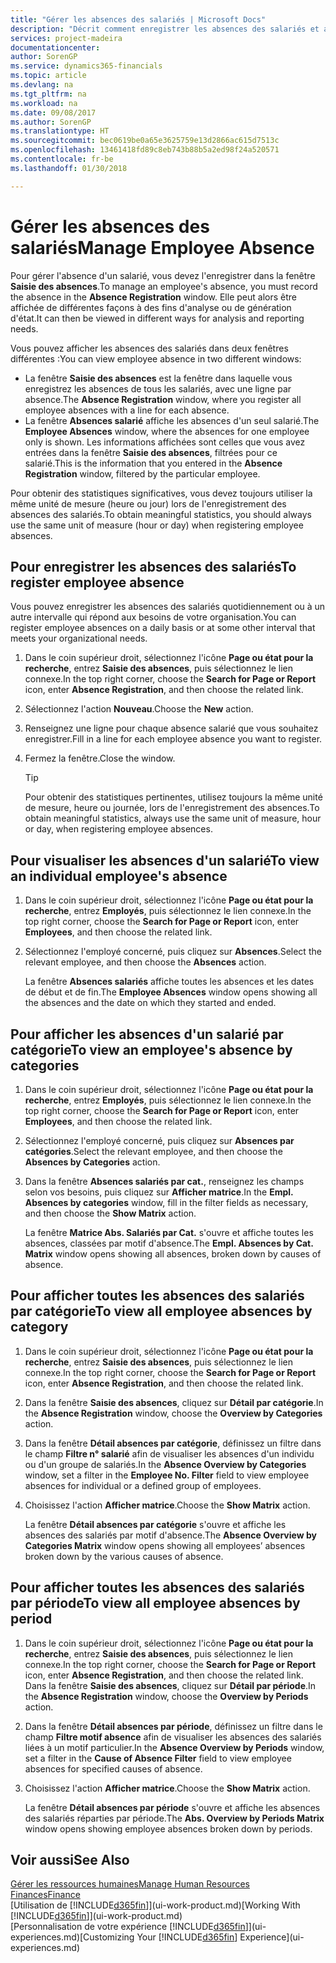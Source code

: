 ```yaml
---
title: "Gérer les absences des salariés | Microsoft Docs"
description: "Décrit comment enregistrer les absences des salariés et analyser les statistiques d'indisponibilité."
services: project-madeira
documentationcenter: 
author: SorenGP
ms.service: dynamics365-financials
ms.topic: article
ms.devlang: na
ms.tgt_pltfrm: na
ms.workload: na
ms.date: 09/08/2017
ms.author: SorenGP
ms.translationtype: HT
ms.sourcegitcommit: bec0619be0a65e3625759e13d2866ac615d7513c
ms.openlocfilehash: 13461418fd89c8eb743b88b5a2ed98f24a520571
ms.contentlocale: fr-be
ms.lasthandoff: 01/30/2018

---
```

# <a name="manage-employee-absence"></a><span data-ttu-id="912f0-103">Gérer les absences des salariés</span><span class="sxs-lookup"><span data-stu-id="912f0-103">Manage Employee Absence</span></span>
<span data-ttu-id="912f0-104">Pour gérer l'absence d'un salarié, vous devez l'enregistrer dans la fenêtre **Saisie des absences**.</span><span class="sxs-lookup"><span data-stu-id="912f0-104">To manage an employee's absence, you must record the absence in the **Absence Registration** window.</span></span> <span data-ttu-id="912f0-105">Elle peut alors être affichée de différentes façons à des fins d'analyse ou de génération d'état.</span><span class="sxs-lookup"><span data-stu-id="912f0-105">It can then be viewed in different ways for analysis and reporting needs.</span></span>

<span data-ttu-id="912f0-106">Vous pouvez afficher les absences des salariés dans deux fenêtres différentes :</span><span class="sxs-lookup"><span data-stu-id="912f0-106">You can view employee absence in two different windows:</span></span>

* <span data-ttu-id="912f0-107">La fenêtre **Saisie des absences** est la fenêtre dans laquelle vous enregistrez les absences de tous les salariés, avec une ligne par absence.</span><span class="sxs-lookup"><span data-stu-id="912f0-107">The **Absence Registration** window, where you register all employee absences with a line for each absence.</span></span>
* <span data-ttu-id="912f0-108">La fenêtre **Absences salarié** affiche les absences d'un seul salarié.</span><span class="sxs-lookup"><span data-stu-id="912f0-108">The **Employee Absences** window, where the absences for one employee only is shown.</span></span> <span data-ttu-id="912f0-109">Les informations affichées sont celles que vous avez entrées dans la fenêtre **Saisie des absences**, filtrées pour ce salarié.</span><span class="sxs-lookup"><span data-stu-id="912f0-109">This is the information that you entered in the **Absence Registration** window, filtered by the particular employee.</span></span>

<span data-ttu-id="912f0-110">Pour obtenir des statistiques significatives, vous devez toujours utiliser la même unité de mesure (heure ou jour) lors de l'enregistrement des absences des salariés.</span><span class="sxs-lookup"><span data-stu-id="912f0-110">To obtain meaningful statistics, you should always use the same unit of measure (hour or day) when registering employee absences.</span></span>

## <a name="to-register-employee-absence"></a><span data-ttu-id="912f0-111">Pour enregistrer les absences des salariés</span><span class="sxs-lookup"><span data-stu-id="912f0-111">To register employee absence</span></span>
<span data-ttu-id="912f0-112">Vous pouvez enregistrer les absences des salariés quotidiennement ou à un autre intervalle qui répond aux besoins de votre organisation.</span><span class="sxs-lookup"><span data-stu-id="912f0-112">You can register employee absences on a daily basis or at some other interval that meets your organizational needs.</span></span>

1. <span data-ttu-id="912f0-113">Dans le coin supérieur droit, sélectionnez l'icône **Page ou état pour la recherche**, entrez **Saisie des absences**, puis sélectionnez le lien connexe.</span><span class="sxs-lookup"><span data-stu-id="912f0-113">In the top right corner, choose the **Search for Page or Report** icon, enter **Absence Registration**, and then choose the related link.</span></span>
2. <span data-ttu-id="912f0-114">Sélectionnez l'action **Nouveau**.</span><span class="sxs-lookup"><span data-stu-id="912f0-114">Choose the **New** action.</span></span>
3. <span data-ttu-id="912f0-115">Renseignez une ligne pour chaque absence salarié que vous souhaitez enregistrer.</span><span class="sxs-lookup"><span data-stu-id="912f0-115">Fill in a line for each employee absence you want to register.</span></span>
4. <span data-ttu-id="912f0-116">Fermez la fenêtre.</span><span class="sxs-lookup"><span data-stu-id="912f0-116">Close the window.</span></span>

    > [!Tip]
    > <span data-ttu-id="912f0-117">Pour obtenir des statistiques pertinentes, utilisez toujours la même unité de mesure, heure ou journée, lors de l'enregistrement des absences.</span><span class="sxs-lookup"><span data-stu-id="912f0-117">To obtain meaningful statistics, always use the same unit of measure, hour or day, when registering employee absences.</span></span>

## <a name="to-view-an-individual-employees-absence"></a><span data-ttu-id="912f0-118">Pour visualiser les absences d'un salarié</span><span class="sxs-lookup"><span data-stu-id="912f0-118">To view an individual employee's absence</span></span>
1. <span data-ttu-id="912f0-119">Dans le coin supérieur droit, sélectionnez l'icône **Page ou état pour la recherche**, entrez **Employés**, puis sélectionnez le lien connexe.</span><span class="sxs-lookup"><span data-stu-id="912f0-119">In the top right corner, choose the **Search for Page or Report** icon, enter **Employees**, and then choose the related link.</span></span>
2. <span data-ttu-id="912f0-120">Sélectionnez l'employé concerné, puis cliquez sur **Absences**.</span><span class="sxs-lookup"><span data-stu-id="912f0-120">Select the relevant employee, and then choose the **Absences** action.</span></span>

    <span data-ttu-id="912f0-121">La fenêtre **Absences salariés** affiche toutes les absences et les dates de début et de fin.</span><span class="sxs-lookup"><span data-stu-id="912f0-121">The **Employee Absences** window opens showing all the absences and the date on which they started and ended.</span></span>

## <a name="to-view-an-employees-absence-by-categories"></a><span data-ttu-id="912f0-122">Pour afficher les absences d'un salarié par catégorie</span><span class="sxs-lookup"><span data-stu-id="912f0-122">To view an employee's absence by categories</span></span>
1. <span data-ttu-id="912f0-123">Dans le coin supérieur droit, sélectionnez l'icône **Page ou état pour la recherche**, entrez **Employés**, puis sélectionnez le lien connexe.</span><span class="sxs-lookup"><span data-stu-id="912f0-123">In the top right corner, choose the **Search for Page or Report** icon, enter **Employees**, and then choose the related link.</span></span>
2. <span data-ttu-id="912f0-124">Sélectionnez l'employé concerné, puis cliquez sur **Absences par catégories**.</span><span class="sxs-lookup"><span data-stu-id="912f0-124">Select the relevant employee, and then choose the **Absences by Categories** action.</span></span>
3. <span data-ttu-id="912f0-125">Dans la fenêtre **Absences salariés par cat.**, renseignez les champs selon vos besoins, puis cliquez sur **Afficher matrice**.</span><span class="sxs-lookup"><span data-stu-id="912f0-125">In the **Empl. Absences by categories** window, fill in the filter fields as necessary, and then choose the **Show Matrix** action.</span></span>

    <span data-ttu-id="912f0-126">La fenêtre **Matrice Abs. Salariés par Cat.** s'ouvre et affiche toutes les absences, classées par motif d'absence.</span><span class="sxs-lookup"><span data-stu-id="912f0-126">The **Empl. Absences by Cat. Matrix** window opens showing all absences, broken down by causes of absence.</span></span>

## <a name="to-view-all-employee-absences-by-category"></a><span data-ttu-id="912f0-127">Pour afficher toutes les absences des salariés par catégorie</span><span class="sxs-lookup"><span data-stu-id="912f0-127">To view all employee absences by category</span></span>
1. <span data-ttu-id="912f0-128">Dans le coin supérieur droit, sélectionnez l'icône **Page ou état pour la recherche**, entrez **Saisie des absences**, puis sélectionnez le lien connexe.</span><span class="sxs-lookup"><span data-stu-id="912f0-128">In the top right corner, choose the **Search for Page or Report** icon, enter **Absence Registration**, and then choose the related link.</span></span>
2. <span data-ttu-id="912f0-129">Dans la fenêtre **Saisie des absences**, cliquez sur **Détail par catégorie**.</span><span class="sxs-lookup"><span data-stu-id="912f0-129">In the **Absence Registration** window, choose the **Overview by Categories** action.</span></span>
3. <span data-ttu-id="912f0-130">Dans la fenêtre **Détail absences par catégorie**, définissez un filtre dans le champ **Filtre n° salarié** afin de visualiser les absences d'un individu ou d'un groupe de salariés.</span><span class="sxs-lookup"><span data-stu-id="912f0-130">In the **Absence Overview by Categories** window, set a filter in the **Employee No. Filter** field to view employee absences for individual or a defined group of employees.</span></span>
4. <span data-ttu-id="912f0-131">Choisissez l'action **Afficher matrice**.</span><span class="sxs-lookup"><span data-stu-id="912f0-131">Choose the **Show Matrix** action.</span></span>

    <span data-ttu-id="912f0-132">La fenêtre **Détail absences par catégorie** s'ouvre et affiche les absences des salariés par motif d'absence.</span><span class="sxs-lookup"><span data-stu-id="912f0-132">The **Absence Overview by Categories Matrix** window opens showing all employees’ absences broken down by the various causes of absence.</span></span>

## <a name="to-view-all-employee-absences-by-period"></a><span data-ttu-id="912f0-133">Pour afficher toutes les absences des salariés par période</span><span class="sxs-lookup"><span data-stu-id="912f0-133">To view all employee absences by period</span></span>
1. <span data-ttu-id="912f0-134">Dans le coin supérieur droit, sélectionnez l'icône **Page ou état pour la recherche**, entrez **Saisie des absences**, puis sélectionnez le lien connexe.</span><span class="sxs-lookup"><span data-stu-id="912f0-134">In the top right corner, choose the **Search for Page or Report** icon, enter **Absence Registration**, and then choose the related link.</span></span>
   <span data-ttu-id="912f0-135">Dans la fenêtre **Saisie des absences**, cliquez sur **Détail par période**.</span><span class="sxs-lookup"><span data-stu-id="912f0-135">In the **Absence Registration** window, choose the **Overview by Periods** action.</span></span>
2. <span data-ttu-id="912f0-136">Dans la fenêtre **Détail absences par période**, définissez un filtre dans le champ **Filtre motif absence** afin de visualiser les absences des salariés liées à un motif particulier.</span><span class="sxs-lookup"><span data-stu-id="912f0-136">In the **Absence Overview by Periods** window, set a filter in the **Cause of Absence Filter** field to view employee absences for specified causes of absence.</span></span>
3. <span data-ttu-id="912f0-137">Choisissez l'action **Afficher matrice**.</span><span class="sxs-lookup"><span data-stu-id="912f0-137">Choose the **Show Matrix** action.</span></span>

    <span data-ttu-id="912f0-138">La fenêtre **Détail absences par période** s'ouvre et affiche les absences des salariés réparties par période.</span><span class="sxs-lookup"><span data-stu-id="912f0-138">The **Abs. Overview by Periods Matrix** window opens showing employee absences broken down by periods.</span></span>

## <a name="see-also"></a><span data-ttu-id="912f0-139">Voir aussi</span><span class="sxs-lookup"><span data-stu-id="912f0-139">See Also</span></span>
[<span data-ttu-id="912f0-140">Gérer les ressources humaines</span><span class="sxs-lookup"><span data-stu-id="912f0-140">Manage Human Resources</span></span>](hr-manage-human-resources.md)  
[<span data-ttu-id="912f0-141">Finances</span><span class="sxs-lookup"><span data-stu-id="912f0-141">Finance</span></span>](finance.md)  
<span data-ttu-id="912f0-142">[Utilisation de [!INCLUDE[d365fin](includes/d365fin_md.md)]](ui-work-product.md)</span><span class="sxs-lookup"><span data-stu-id="912f0-142">[Working With [!INCLUDE[d365fin](includes/d365fin_md.md)]](ui-work-product.md)</span></span>  
<span data-ttu-id="912f0-143">[Personnalisation de votre expérience [!INCLUDE[d365fin](includes/d365fin_md.md)]](ui-experiences.md)</span><span class="sxs-lookup"><span data-stu-id="912f0-143">[Customizing Your [!INCLUDE[d365fin](includes/d365fin_md.md)] Experience](ui-experiences.md)</span></span>

